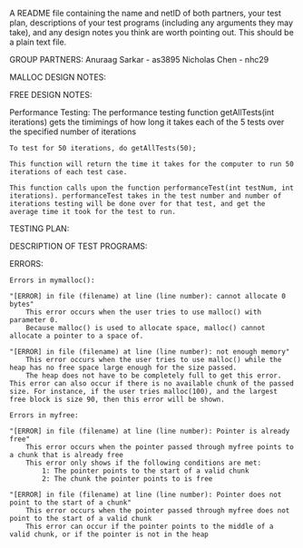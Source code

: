 A README file containing the name and netID of both partners, your test plan, descriptions
of your test programs (including any arguments they may take), and any design notes you
think are worth pointing out. This should be a plain text file.

GROUP PARTNERS:
Anuraag Sarkar - as3895
Nicholas Chen - nhc29

MALLOC DESIGN NOTES:

FREE DESIGN NOTES:

Performance Testing:
    The performance testing function getAllTests(int iterations) gets the timimings of how long it takes each of the 5 tests over the specified number of iterations

    To test for 50 iterations, do getAllTests(50);
    
    This function will return the time it takes for the computer to run 50 iterations of each test case.

    This function calls upon the function performanceTest(int testNum, int iterations). performanceTest takes in the test number and number of iterations testing will be done over for that test, and get the average time it took for the test to run.

TESTING PLAN:

DESCRIPTION OF TEST PROGRAMS:

ERRORS:

    Errors in mymalloc():

    "[ERROR] in file (filename) at line (line number): cannot allocate 0 bytes"
        This error occurs when the user tries to use malloc() with parameter 0.
        Because malloc() is used to allocate space, malloc() cannot allocate a pointer to a space of.

    "[ERROR] in file (filename) at line (line number): not enough memory"
        This error occurs when the user tries to use malloc() while the heap has no free space large enough for the size passed.
        The heap does not have to be completely full to get this error. This error can also occur if there is no available chunk of the passed size. For instance, if the user tries malloc(100), and the largest free block is size 90, then this error will be shown.

    Errors in myfree:

    "[ERROR] in file (filename) at line (line number): Pointer is already free"
        This error occurs when the pointer passed through myfree points to a chunk that is already free
        This error only shows if the following conditions are met:
            1: The pointer points to the start of a valid chunk
            2: The chunk the pointer points to is free

    "[ERROR] in file (filename) at line (line number): Pointer does not point to the start of a chunk"
        This error occurs when the pointer passed through myfree does not point to the start of a valid chunk
        This error can occur if the pointer points to the middle of a valid chunk, or if the pointer is not in the heap